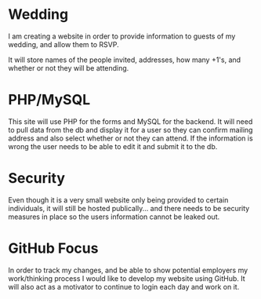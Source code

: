 Wedding
=======

I am creating a website in order to provide information to guests of my wedding, and allow them to RSVP.

It will store names of the people invited, addresses, how many +1's, and whether or not they will be attending.



PHP/MySQL
=======

This site will use PHP for the forms and MySQL for the backend.  It will need to pull data from the db and display it for a user so they can confirm mailing address and also select whether or not they can attend.  If the information is wrong the user needs to be able to edit it and submit it to the db.

Security
=======

Even though it is a very small website only being provided to certain individuals, it will still be hosted publically... and there needs to be security measures in place so the users information cannot be leaked out.


GitHub Focus
=======

In order to track my changes, and be able to show potential employers my work/thinking process I would like to develop my website using GitHub.  It will also act as a motivator to continue to login each day and work on it.
